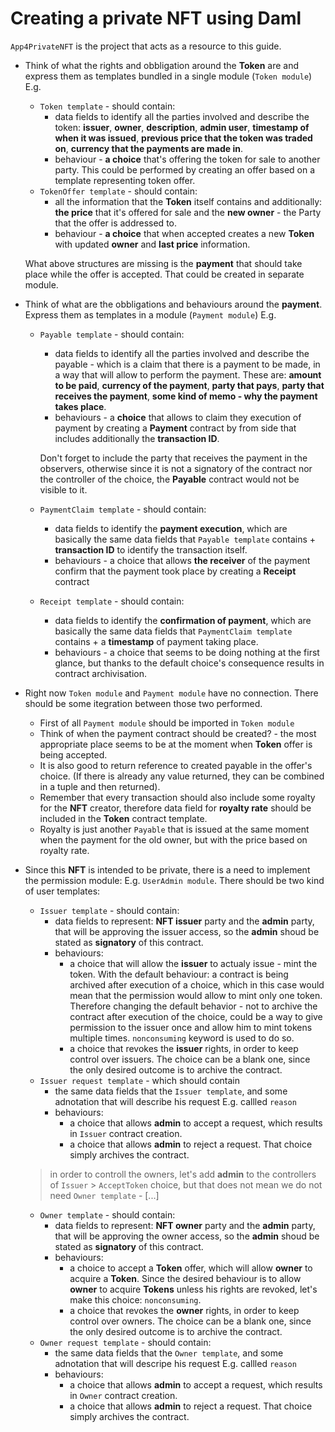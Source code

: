 # Creating a private NFT using Daml

`App4PrivateNFT` is the project that acts as a resource to this guide.

* Think of what the rights and obbligation around the **Token** are and express them as templates bundled in a single module (`Token module`) E.g.
  * `Token template` - should contain:
    * data fields to identify all the parties involved and describe the token: **issuer**, **owner**, **description**, **admin user**, **timestamp of when it was issued**, **previous price that the token was traded on**, **currency that the payments are made in**.
    * behaviour - **a choice** that's offering the token for sale to another party. This could be performed by creating an offer based on a template representing token offer.  
  * `TokenOffer template` -  should contain:
    * all the information that the **Token** itself contains and additionally: **the price** that it's offered for sale and the **new owner** - the Party that the offer is addressed to.
    * behaviour - **a choice** that when accepted creates a new **Token** with updated **owner** and **last price** information.

  What above structures are missing is the **payment** that should take place while the offer is accepted. That could be created in separate module.

* Think of what are the obbligations and behaviours around the **payment**. Express them as templates in a module (`Payment module`) E.g.
  * `Payable template` - should contain:
    * data fields to identify all the parties involved and describe the payable - which is a claim that there is a payment to be made, in a way that will allow to perform the payment. These are: **amount to be paid**, **currency of the payment**, **party that pays**, **party that receives the payment**, **some kind of memo - why the payment takes place**.
    * behaviours - a **choice** that allows to claim they execution of payment by creating a **Payment** contract by from side that includes additionally the **transaction ID**.

    Don't forget to include the party that receives the payment in the observers, otherwise since it is not a signatory of the contract nor the controller of the choice, the **Payable** contract would not be visible to it.
  * `PaymentClaim template` - should contain:
    * data fields to identify the **payment execution**, which are basically the same data fields that `Payable template` contains + **transaction ID** to identify the transaction itself.  
    * behaviours - a choice that allows **the receiver** of the payment confirm that the payment took place by creating a **Receipt** contract
  * `Receipt template` - should contain:
    * data fields to identify the **confirmation of payment**, which are basically the same data fields that `PaymentClaim template` contains + a **timestamp** of payment taking place.  
    * behaviours - a choice that seems to be doing nothing at the first glance, but thanks to the default choice's consequence results in contract archivisation.

* Right now `Token module` and `Payment module` have no connection. There should be some itegration between those two performed.
  * First of all `Payment module` should be imported in `Token module`
  * Think of when the payment contract should be created? - the most appropriate place seems to be at the moment when **Token** offer is being accepted.
  * It is also good to return reference to created payable in the offer's choice. (If there is already any value returned, they can be combined in a tuple and then returned).
  * Remember that every transaction should also include some royalty for the **NFT** creator, therefore data field for **royalty rate** should be included in the **Token** contract template.
  * Royalty is just another `Payable` that is issued at the same moment when the payment for the old owner, but with the price based on royalty rate.

* Since this **NFT** is intended to be private, there is a need to implement the permission module: E.g. `UserAdmin module`. There should be two kind of user templates:
  * `Issuer template` - should contain:
    * data fields to represent: **NFT issuer** party and the **admin** party, that will be approving the issuer access, so the **admin** shoud be stated as **signatory** of this contract.
    * behaviours:
      * a choice that will allow the **issuer** to actualy issue - mint the token. With the default behaviour: a contract is being archived after execution of a choice, which in this case would mean that the permission would allow to mint only one token. Therefore changing the default behavior - not to archive the contract after execution of the choice, could be a way to give permission to the issuer once and allow him to mint tokens multiple times. `nonconsuming` keyword is used to do so.
      * a choice that revokes the **issuer** rights, in order to keep control over issuers. The choice can be a blank one, since the only desired outcome is to archive the contract.
  * `Issuer request template` - which should contain
    * the same data fields that the `Issuer template`, and some adnotation that will describe his request E.g. callled `reason`
    * behaviours:
      * a choice that allows **admin** to accept a request, which results in `Issuer` contract creation.
      * a choice that allows **admin** to reject a request. That choice simply archives the contract.

  > in order to controll the owners, let's add **admin** to the controllers of `Issuer` > `AcceptToken` choice, but that does not mean we do not need `Owner template` - [...]
  * `Owner template` - should contain:
    * data fields to represent: **NFT owner** party and the **admin** party, that will be approving the owner access, so the **admin** shoud be stated as **signatory** of this contract.
    * behaviours:
      * a choice to accept a **Token** offer, which will allow **owner** to acquire a **Token**. Since the desired behaviour is to allow **owner** to acquire **Tokens** unless his rights are revoked, let's make this choice: `nonconsuming`.
      * a choice that revokes the **owner** rights, in order to keep control over owners. The choice can be a blank one, since the only desired outcome is to archive the contract.
  * `Owner request template` - should contain:
    * the same data fields that the `Owner template`, and some adnotation that will descripe his request E.g. callled `reason`
    * behaviours:
      * a choice that allows **admin** to accept a request, which results in `Owner` contract creation.
      * a choice that allows **admin** to reject a request. That choice simply archives the contract.
